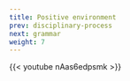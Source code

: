 ```yaml
---
title: Positive environment
prev: disciplinary-process
next: grammar
weight: 7
---
```


{{< youtube nAas6edpsmk >}}
